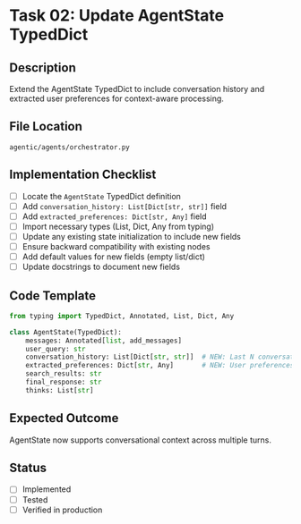 # Task 02: Update AgentState TypedDict

## Description
Extend the AgentState TypedDict to include conversation history and extracted user preferences for context-aware processing.

## File Location
`agentic/agents/orchestrator.py`

## Implementation Checklist

- [ ] Locate the `AgentState` TypedDict definition
- [ ] Add `conversation_history: List[Dict[str, str]]` field
- [ ] Add `extracted_preferences: Dict[str, Any]` field
- [ ] Import necessary types (List, Dict, Any from typing)
- [ ] Update any existing state initialization to include new fields
- [ ] Ensure backward compatibility with existing nodes
- [ ] Add default values for new fields (empty list/dict)
- [ ] Update docstrings to document new fields

## Code Template
```python
from typing import TypedDict, Annotated, List, Dict, Any

class AgentState(TypedDict):
    messages: Annotated[list, add_messages]
    user_query: str
    conversation_history: List[Dict[str, str]]  # NEW: Last N conversation turns
    extracted_preferences: Dict[str, Any]       # NEW: User preferences
    search_results: str
    final_response: str
    thinks: List[str]
```

## Expected Outcome
AgentState now supports conversational context across multiple turns.

## Status
- [ ] Implemented
- [ ] Tested
- [ ] Verified in production
